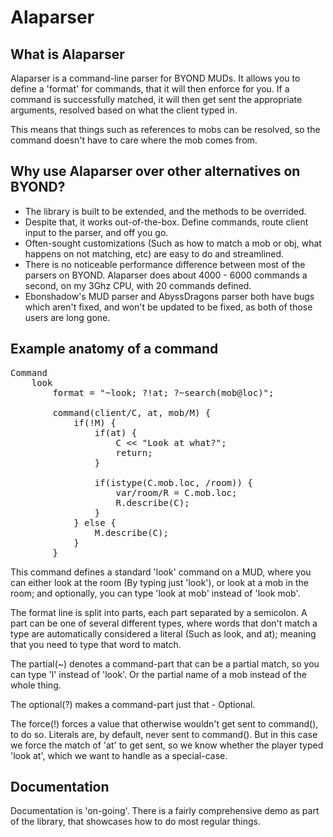 Alaparser
=========

What is Alaparser
-----------------
Alaparser is a command-line parser for BYOND MUDs.
It allows you to define a 'format' for commands, that
it will then enforce for you. If a command is successfully
matched, it will then get sent the appropriate arguments, resolved
based on what the client typed in.

This means that things such as references to mobs can be resolved, so
the command doesn't have to care where the mob comes from.

Why use Alaparser over other alternatives on BYOND?
---------------------------------------------------
* The library is built to be extended, and the methods to be overrided.
* Despite that, it works out-of-the-box. Define commands, route client input to the parser,
and off you go.
* Often-sought customizations (Such as how to match a mob or obj, what happens on not matching,
etc) are easy to do and streamlined.
* There is no noticeable performance difference between most of the parsers on BYOND. Alaparser does
about 4000 - 6000 commands a second, on my 3Ghz CPU, with 20 commands defined.
* Ebonshadow's MUD parser and AbyssDragons parser both have bugs which aren't fixed, and won't be updated
to be fixed, as both of those users are long gone.

Example anatomy of a command
----------------------------
<pre>
Command
	look
		format = "~look; ?!at; ?~search(mob@loc)";

		command(client/C, at, mob/M) {
			if(!M) {
				if(at) {
					C << "Look at what?";
					return;
				}

				if(istype(C.mob.loc, /room)) {
					var/room/R = C.mob.loc;
					R.describe(C);
				}
			} else {
				M.describe(C);
			}
		}
</pre>

This command defines a standard 'look' command on a MUD, where you can either look
at the room (By typing just 'look'), or look at a mob in the room; and optionally, you
can type 'look at mob' instead of 'look mob'.

The format line is split into parts, each part separated by a semicolon. A part can be one
of several different types, where words that don't match a type are automatically considered
a literal (Such as look, and at); meaning that you need to type that word to match.

The partial(~) denotes a command-part that can be a partial match, so you can type 'l' instead
of 'look'. Or the partial name of a mob instead of the whole thing.

The optional(?) makes a command-part just that - Optional.

The force(!) forces a value that otherwise wouldn't get sent to command(), to do so. Literals are, by
default, never sent to command(). But in this case we force the match of 'at' to get sent, so we know
whether the player typed 'look at', which we want to handle as a special-case.

Documentation
-------------
Documentation is 'on-going'. There is a fairly comprehensive demo as part of the library, that showcases
how to do most regular things.